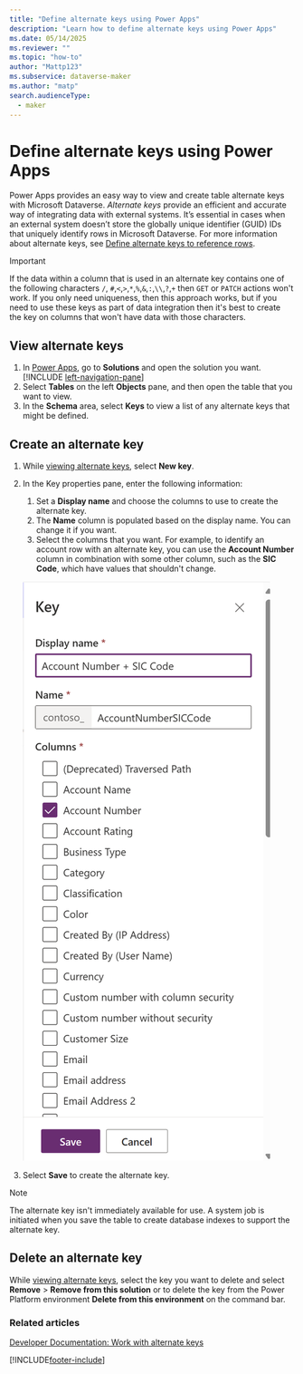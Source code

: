 ```yaml
---
title: "Define alternate keys using Power Apps"
description: "Learn how to define alternate keys using Power Apps"
ms.date: 05/14/2025
ms.reviewer: ""
ms.topic: "how-to"
author: "Mattp123"
ms.subservice: dataverse-maker
ms.author: "matp"
search.audienceType: 
  - maker
---
```

# Define alternate keys using Power Apps

Power Apps provides an easy way to view and create table alternate keys with Microsoft Dataverse. *Alternate keys* provide an efficient and accurate way of integrating data with external systems. It’s essential in cases when an external system doesn’t store the globally unique identifier (GUID) IDs that uniquely identify rows in Microsoft Dataverse. For more information about alternate keys, see [Define alternate keys to reference rows](define-alternate-keys-reference-records.md).

> [!IMPORTANT]
> If the data within a column that is used in an alternate key contains one of the following characters `/`, `#`,`<`,`>`,`*`,`%`,`&`,`:`,`\\`,`?`,`+` then `GET` or `PATCH` actions won't work. If you only need uniqueness, then this approach works, but if you need to use these keys as part of data integration then it's best to create the key on columns that won't have data with those characters.

## View alternate keys

1. In [Power Apps]([https://make.powerapps.com/?utm_source=padocs&utm_medium=linkinadoc&utm_campaign=referralsfromdoc), go to **Solutions** and open the solution you want. [!INCLUDE [left-navigation-pane](../../includes/left-navigation-pane.md)]
1. Select **Tables** on the left **Objects** pane, and then open the table that you want to view.
1. In the **Schema** area, select **Keys** to view a list of any alternate keys that might be defined.

## Create an alternate key

1. While [viewing alternate keys](#view-alternate-keys), select **New key**.
1. In the Key properties pane, enter the following information: 
   1. Set a **Display name** and choose the columns to use to create the alternate key. 
   1. The **Name** column is populated based on the display name. You can change it if you want.
   1. Select the columns that you want. For example, to identify an account row with an alternate key, you can use the **Account Number** column in combination with some other column, such as the **SIC Code**, which have values that shouldn't change.

    ![Example Alternate Key Definition.](media/alternate-key-account-number-sic-code.png)

1. Select **Save** to create the alternate key.

> [!NOTE]
> The alternate key isn't immediately available for use. A system job is initiated when you save the table to create database indexes to support the alternate key.

## Delete an alternate key

While [viewing alternate keys](#view-alternate-keys), select the key you want to delete and select **Remove** > **Remove from this solution** or to delete the key from the Power Platform environment **Delete from this environment** on the command bar.

### Related articles

[Developer Documentation: Work with alternate keys](../../developer/data-platform/define-alternate-keys-entity.md)


[!INCLUDE[footer-include](../../includes/footer-banner.md)]

